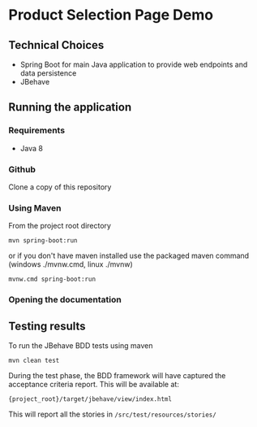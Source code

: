 # Product Selection Page Demo

## Technical Choices

* Spring Boot for main Java application to provide web endpoints and data persistence
* JBehave 

## Running the application

### Requirements

* Java 8

### Github

Clone a copy of this repository

### Using Maven

From the project root directory

	mvn spring-boot:run

or if you don't have maven installed use the packaged maven command (windows ./mvnw.cmd, linux ./mvnw)

	mvnw.cmd spring-boot:run

### Opening the documentation


## Testing results

To run the JBehave BDD tests using maven

	mvn clean test

During the test phase, the BDD framework will have captured the acceptance criteria report. This will be available at:

	{project_root}/target/jbehave/view/index.html
	
This will report all the stories in `/src/test/resources/stories/`